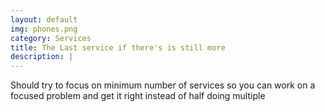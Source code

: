```yaml
---
layout: default
img: phones.png
category: Services
title: The Last service if there's is still more
description: |
---
```

Should try to focus on minimum number of services so you can work on a focused problem and get it right instead of half doing multiple
